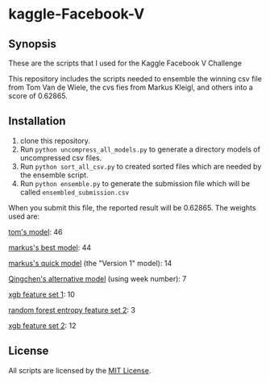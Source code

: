 # kaggle-Facebook-V

## Synopsis

These are the scripts that I used for the Kaggle Facebook V Challenge

This repository includes the scripts needed to ensemble the winning csv file from Tom Van de Wiele, the cvs fies from Markus Kleigl, and others into a score of 0.62865.

## Installation

1.  clone this repository.
2.  Run `python uncompress_all_models.py` to generate a directory models of uncompressed csv files.
3.  Run `python sort_all_csv.py` to created sorted files which are needed by the ensemble script.
4.  Run `python ensemble.py` to generate the submission file which will be called `ensembled_submission.csv`

When you submit this file, the reported result will be 0.62865.  The weights used are:

[tom's model][ttvand]:  46  

[markus's best model][markus]:  44

[markus's quick model][markus] (the "Version 1" model):  14

[Qingchen's alternative model][qingchen] (using week number): 7

[xgb feature set 1][larry]:  10

[random forest entropy feature set 2][larry]:  3

[xgb feature set 2][larry]:  12 

[ttvand]:https://github.com/ttvand/Facebook-V
[markus]:https://github.com/mkliegl/kaggle-Facebook-V
[qingchen]:https://www.kaggle.com/c/facebook-v-predicting-check-ins/forums/t/22123/6th-place-kernel-density-estimation/126440#post126440
[larry]:https://www.kaggle.com/c/facebook-v-predicting-check-ins/forums/t/22086/solution-sharing-i-got-to-23-with-xgb-rf-knn/126278#post126278

## License

All scripts are licensed by the [MIT License](https://opensource.org/licenses/MIT).
